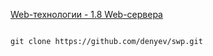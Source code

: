[Web-технологии - 1.8 Web-сервера](https://stepik.org/lesson/Web-%D1%81%D0%B5%D1%80%D0%B2%D0%B5%D1%80%D0%B0-14825/step/11?course=Web-%D1%82%D0%B5%D1%85%D0%BD%D0%BE%D0%BB%D0%BE%D0%B3%D0%B8%D0%B8&unit=4174)

```

git clone https://github.com/denyev/swp.git

```

